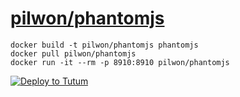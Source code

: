 # [pilwon/phantomjs](https://registry.hub.docker.com/u/pilwon/phantomjs/)

    docker build -t pilwon/phantomjs phantomjs
    docker pull pilwon/phantomjs
    docker run -it --rm -p 8910:8910 pilwon/phantomjs

[![Deploy to Tutum](https://s.tutum.co/deploy-to-tutum.png)](https://dashboard.tutum.co/stack/deploy/)
